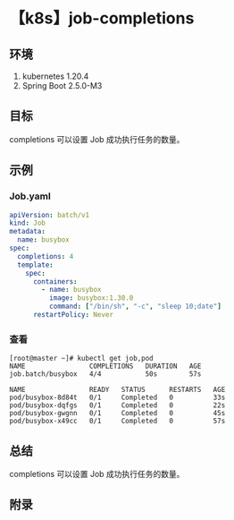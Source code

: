 # 【k8s】job-completions

## 环境

1. kubernetes 1.20.4
2. Spring Boot 2.5.0-M3

## 目标

completions 可以设置 Job 成功执行任务的数量。

## 示例

### Job.yaml

```yaml
apiVersion: batch/v1
kind: Job
metadata:
  name: busybox
spec:
  completions: 4
  template:
    spec:
      containers:
        - name: busybox
          image: busybox:1.30.0
          command: ["/bin/sh", "-c", "sleep 10;date"]
      restartPolicy: Never
```

### 查看

```
[root@master ~]# kubectl get job,pod
NAME                COMPLETIONS   DURATION   AGE
job.batch/busybox   4/4           50s        57s

NAME                READY   STATUS      RESTARTS   AGE
pod/busybox-8d84t   0/1     Completed   0          33s
pod/busybox-dqfgs   0/1     Completed   0          22s
pod/busybox-gwgnn   0/1     Completed   0          45s
pod/busybox-x49cc   0/1     Completed   0          57s
```

## 总结

completions 可以设置 Job 成功执行任务的数量。

## 附录
